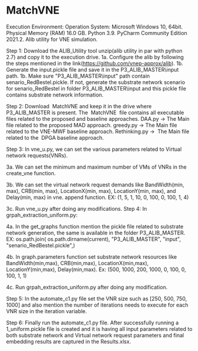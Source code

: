 # MatchVNE
Execution Environment: Operation System: Microsoft Windows 10, 64bit. Physical Memory (RAM) 16.0 GB. Python 3.9. PyCharm Community Edition 2021.2. Alib utility for VNE simulation.

Step 1: Download the ALIB_Utility tool unzip(alib utility in par with python 2.7) and copy it to the execution drive. 1a. Configure the alib by following the steps mentioned in the link(https://github.com/vnep-approx/alib). 1b. Generate the input.pickle file and save it in the P3_ALIB_MASTER\input path. 1b. Make sure "P3_ALIB_MASTER\input" path contain senario_RedBestel.pickle. If not, generate the substrate network scenario for senario_RedBestel in folder P3_ALIB_MASTER\input and this pickle file contains substrate network information.

Step 2: Download  MatchVNE and keep it in the drive where P3_ALIB_MASTER is present. The  MatchVNE  file contains all executable files related to the proposed and baseline approaches. 
DAA.py -> The Main file related to the proposed MAD approach.
greedy.py -> The Main file related to the VNE-MWF baseline approach.
Rethinking.py ->  The Main file related to the  DPGA baseline approach.

Step 3: In vne_u.py, we can set the various parameters related to Virtual network requests(VNRs).

3a. We can set the minimum and maximum number of VMs of VNRs in the create_vne function.

3b. We can set the virtual network request demands like BandWidth(min, max), CRB(min, max), LocationX(min, max), LocationY(min, max), and Delay(min, max) in vne. append function. EX: (1, 5, 1, 10, 0, 100, 0, 100, 1, 4)

3c. Run vne_u.py after doing any modifications. Step 4: In grpah_extraction_uniform.py:

4a. In the get_graphs function mention the pickle file related to substrate network generation, the same is available in the folder P3_ALIB_MASTER. EX: os.path.join( os.path.dirname(current), "P3_ALIB_MASTER", "input", "senario_RedBestel.pickle",)

4b. In graph.parameters function set substrate network resources like BandWidth(min,max), CRB(min,max), LocationX(min,max), LocationY(min,max), Delay(min,max). Ex: (500, 1000, 200, 1000, 0, 100, 0, 100, 1, 1)

4c. Run grpah_extraction_uniform.py after doing any modification. 

Step 5: In the automate_c1.py file set the VNR size such as [250, 500, 750, 1000] and also mention the number of iterations needs to execute for each VNR size in the iteration variable.

Step 6: Finally run the automate_c1.py file. After successfully running a 1_uniform.pickle file is created and it is having all input parameters related to both substrate network and Virtual network request parameters and final embedding results are captured in the Results.xlsx.  
